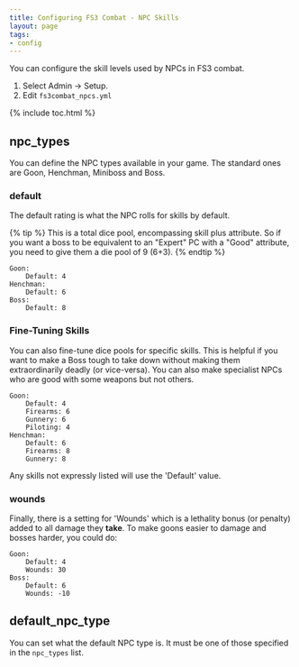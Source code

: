```yaml
---
title: Configuring FS3 Combat - NPC Skills
layout: page
tags:
- config
---
```


You can configure the skill levels used by NPCs in FS3 combat.

1. Select Admin -> Setup.
2. Edit `fs3combat_npcs.yml`

{% include toc.html %}

## npc_types

You can define the NPC types available in your game.  The standard ones are Goon, Henchman, Miniboss and Boss.

### default

The default rating is what the NPC rolls for skills by default.

{% tip %} 
This is a total dice pool, encompassing skill plus attribute.  So if you want a boss to be equivalent to an "Expert" PC with a "Good" attribute, you need to give them a die pool of 9 (6+3).
{% endtip %}

    Goon:
        Default: 4
    Henchman:
        Default: 6
    Boss:
        Default: 8

### Fine-Tuning Skills

You can also fine-tune dice pools for specific skills.  This is helpful if you want to make a Boss tough to take down without making them extraordinarily deadly (or vice-versa).  You can also make specialist NPCs who are good with some weapons but not others.

    Goon:
        Default: 4
        Firearms: 6
        Gunnery: 6
        Piloting: 4
    Henchman:
        Default: 6
        Firearms: 8
        Gunnery: 8

Any skills not expressly listed will use the 'Default' value.

### wounds

Finally, there is a setting for 'Wounds' which is a lethality bonus (or penalty) added to all damage they **take**. To make goons easier to damage and bosses harder, you could do:

    Goon:
        Default: 4
        Wounds: 30
    Boss:
        Default: 6
        Wounds: -10

## default_npc_type

You can set what the default NPC type is.  It must be one of those specified in the `npc_types` list.